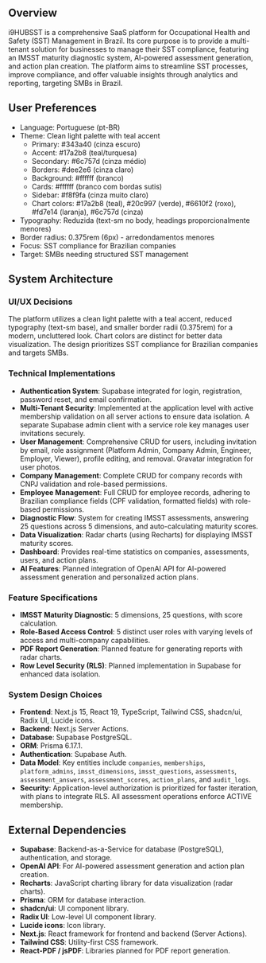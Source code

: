 ## Overview
i9HUBSST is a comprehensive SaaS platform for Occupational Health and Safety (SST) Management in Brazil. Its core purpose is to provide a multi-tenant solution for businesses to manage their SST compliance, featuring an IMSST maturity diagnostic system, AI-powered assessment generation, and action plan creation. The platform aims to streamline SST processes, improve compliance, and offer valuable insights through analytics and reporting, targeting SMBs in Brazil.

## User Preferences
- Language: Portuguese (pt-BR)
- Theme: Clean light palette with teal accent
  - Primary: #343a40 (cinza escuro)
  - Accent: #17a2b8 (teal/turquesa)
  - Secondary: #6c757d (cinza médio)
  - Borders: #dee2e6 (cinza claro)
  - Background: #ffffff (branco)
  - Cards: #ffffff (branco com bordas sutis)
  - Sidebar: #f8f9fa (cinza muito claro)
  - Chart colors: #17a2b8 (teal), #20c997 (verde), #6610f2 (roxo), #fd7e14 (laranja), #6c757d (cinza)
- Typography: Reduzida (text-sm no body, headings proporcionalmente menores)
- Border radius: 0.375rem (6px) - arredondamentos menores
- Focus: SST compliance for Brazilian companies
- Target: SMBs needing structured SST management

## System Architecture

### UI/UX Decisions
The platform utilizes a clean light palette with a teal accent, reduced typography (text-sm base), and smaller border radii (0.375rem) for a modern, uncluttered look. Chart colors are distinct for better data visualization. The design prioritizes SST compliance for Brazilian companies and targets SMBs.

### Technical Implementations
- **Authentication System**: Supabase integrated for login, registration, password reset, and email confirmation.
- **Multi-Tenant Security**: Implemented at the application level with active membership validation on all server actions to ensure data isolation. A separate Supabase admin client with a service role key manages user invitations securely.
- **User Management**: Comprehensive CRUD for users, including invitation by email, role assignment (Platform Admin, Company Admin, Engineer, Employer, Viewer), profile editing, and removal. Gravatar integration for user photos.
- **Company Management**: Complete CRUD for company records with CNPJ validation and role-based permissions.
- **Employee Management**: Full CRUD for employee records, adhering to Brazilian compliance fields (CPF validation, formatted fields) with role-based permissions.
- **Diagnostic Flow**: System for creating IMSST assessments, answering 25 questions across 5 dimensions, and auto-calculating maturity scores.
- **Data Visualization**: Radar charts (using Recharts) for displaying IMSST maturity scores.
- **Dashboard**: Provides real-time statistics on companies, assessments, users, and action plans.
- **AI Features**: Planned integration of OpenAI API for AI-powered assessment generation and personalized action plans.

### Feature Specifications
- **IMSST Maturity Diagnostic**: 5 dimensions, 25 questions, with score calculation.
- **Role-Based Access Control**: 5 distinct user roles with varying levels of access and multi-company capabilities.
- **PDF Report Generation**: Planned feature for generating reports with radar charts.
- **Row Level Security (RLS)**: Planned implementation in Supabase for enhanced data isolation.

### System Design Choices
- **Frontend**: Next.js 15, React 19, TypeScript, Tailwind CSS, shadcn/ui, Radix UI, Lucide icons.
- **Backend**: Next.js Server Actions.
- **Database**: Supabase PostgreSQL.
- **ORM**: Prisma 6.17.1.
- **Authentication**: Supabase Auth.
- **Data Model**: Key entities include `companies`, `memberships`, `platform_admins`, `imsst_dimensions`, `imsst_questions`, `assessments`, `assessment_answers`, `assessment_scores`, `action_plans`, and `audit_logs`.
- **Security**: Application-level authorization is prioritized for faster iteration, with plans to integrate RLS. All assessment operations enforce ACTIVE membership.

## External Dependencies
- **Supabase**: Backend-as-a-Service for database (PostgreSQL), authentication, and storage.
- **OpenAI API**: For AI-powered assessment generation and action plan creation.
- **Recharts**: JavaScript charting library for data visualization (radar charts).
- **Prisma**: ORM for database interaction.
- **shadcn/ui**: UI component library.
- **Radix UI**: Low-level UI component library.
- **Lucide icons**: Icon library.
- **Next.js**: React framework for frontend and backend (Server Actions).
- **Tailwind CSS**: Utility-first CSS framework.
- **React-PDF / jsPDF**: Libraries planned for PDF report generation.